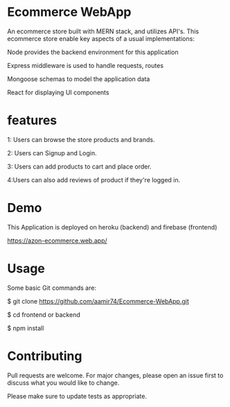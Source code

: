 # Ecommerce WebApp
An ecommerce store built with MERN stack, and utilizes API's. This ecommerce store enable key aspects of a usual implementations:

Node provides the backend environment for this application

Express middleware is used to handle requests, routes

Mongoose schemas to model the application data

React for displaying UI components

 # features
1: Users can browse the store products and brands.

2: Users can Signup and Login.

3: Users can add products to cart and place order.

4:Users can also add reviews of product if they're logged in.

# Demo 
This Application is deployed on heroku (backend) and firebase (frontend)

https://azon-ecommerce.web.app/

# Usage
Some basic Git commands are:

$ git clone  https://github.com/aamir74/Ecommerce-WebApp.git

$ cd frontend or backend

$ npm install

# Contributing
Pull requests are welcome. For major changes, please open an issue first to discuss what you would like to change.

Please make sure to update tests as appropriate.
